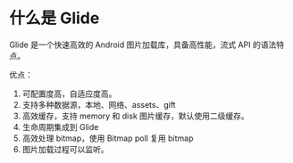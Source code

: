 # 什么是 Glide 

Glide 是一个快速高效的 Android 图片加载库，具备高性能，流式 API 的语法特点。

优点：

1. 可配置度高，自适应度高。
2. 支持多种数据源，本地、网络、assets、gift
3. 高效缓存，支持 memory 和 disk 图片缓存，默认使用二级缓存。
4. 生命周期集成到 Glide
5. 高效处理 bitmap，使用 Bitmap poll 复用 bitmap
6. 图片加载过程可以监听。